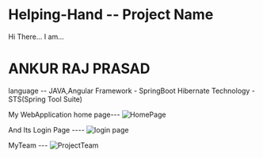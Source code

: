 # Helping-Hand -- Project Name
Hi There...
I am...
<h1>ANKUR RAJ PRASAD</h1>
language -- JAVA,Angular
Framework - SpringBoot Hibernate
Technology - STS(Spring Tool Suite)

My WebApplication home page---
![HomePage](https://user-images.githubusercontent.com/52655401/87145357-d3be5200-c2c6-11ea-8891-40ef87b679c0.jpeg)

And Its Login Page ----
![login page](https://user-images.githubusercontent.com/52655401/87145759-72e34980-c2c7-11ea-8d7a-5c2c7b2142ab.jpeg)

MyTeam ---
![ProjectTeam](https://user-images.githubusercontent.com/52655401/87145216-978af180-c2c6-11ea-832a-0647f28abbc7.jpeg)
